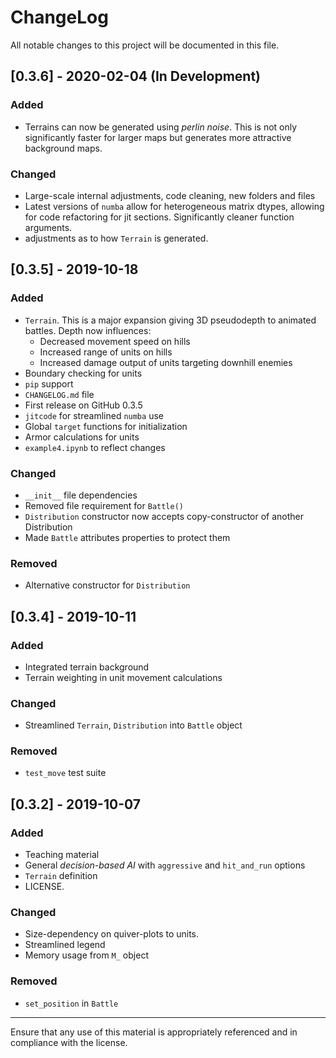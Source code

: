 # ChangeLog

All notable changes to this project will be documented in this file.

## [0.3.6] - 2020-02-04 (In Development)
### Added
- Terrains can now be generated using *perlin noise*. This is not only significantly faster for larger maps but generates more attractive background maps.

### Changed
- Large-scale internal adjustments, code cleaning, new folders and files
- Latest versions of `numba` allow for heterogeneous matrix dtypes, allowing for code refactoring for jit sections. Significantly cleaner function arguments.
- adjustments as to how `Terrain` is generated.

## [0.3.5] - 2019-10-18
### Added
- `Terrain`. This is a major expansion giving 3D pseudodepth to animated battles. Depth now influences:
	- Decreased movement speed on hills
	- Increased range of units on hills
	- Increased damage output of units targeting downhill enemies
- Boundary checking for units
- `pip` support
- `CHANGELOG.md` file
- First release on GitHub 0.3.5
- `jitcode` for streamlined `numba` use
- Global `target` functions for initialization
- Armor calculations for units
- `example4.ipynb` to reflect changes

### Changed
- `__init__` file dependencies
- Removed file requirement for `Battle()`
- `Distribution` constructor now accepts copy-constructor of another Distribution
- Made `Battle` attributes properties to protect them

### Removed
- Alternative constructor for `Distribution`


## [0.3.4] - 2019-10-11
### Added
- Integrated terrain background
- Terrain weighting in unit movement calculations

### Changed
- Streamlined `Terrain`, `Distribution` into `Battle` object

### Removed
- `test_move` test suite


## [0.3.2] - 2019-10-07
### Added
- Teaching material
- General *decision-based AI* with `aggressive` and `hit_and_run` options
- `Terrain` definition
- LICENSE.

### Changed
- Size-dependency on quiver-plots to units.
- Streamlined legend
- Memory usage from `M_` object

### Removed
- `set_position` in `Battle`

***

Ensure that any use of this material is appropriately referenced and in compliance with the license.